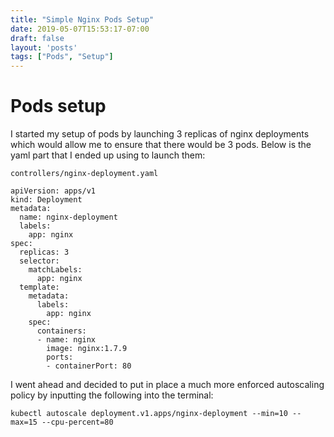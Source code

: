 ```yaml
---
title: "Simple Nginx Pods Setup"
date: 2019-05-07T15:53:17-07:00
draft: false
layout: 'posts'
tags: ["Pods", "Setup"]
---
```

# Pods setup
I started my setup of pods by launching 3 replicas of nginx deployments which would allow me to ensure that there would be 3 pods. Below is the yaml part that I ended up using to launch them:
```
controllers/nginx-deployment.yaml 

apiVersion: apps/v1
kind: Deployment
metadata:
  name: nginx-deployment
  labels:
    app: nginx
spec:
  replicas: 3
  selector:
    matchLabels:
      app: nginx
  template:
    metadata:
      labels:
        app: nginx
    spec:
      containers:
      - name: nginx
        image: nginx:1.7.9
        ports:
        - containerPort: 80
```
I went ahead and decided to put in place a much more enforced autoscaling policy by inputting the following into the terminal:
```
kubectl autoscale deployment.v1.apps/nginx-deployment --min=10 --max=15 --cpu-percent=80
```
